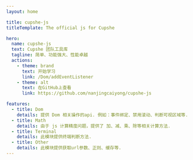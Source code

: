 ```yaml
---
layout: home

title: cupshe-js
titleTemplate: The official js for Cupshe

hero:
  name: cupshe-js
  text: Cupshe 团队工具库
  tagline: 简单、功能强大、性能卓越
  actions:
    - theme: brand
      text: 开始学习
      link: /Dom/addEventListener
    - theme: alt
      text: 在GitHub上查看
      link: https://github.com/nanjingcaiyong/cupshe-js

features:
  - title: Dom
    details: 提供 Dom 相关操作的api. 例如：事件绑定、禁用滚动、判断可视区域等.
  - title: Math
    details: 由于 js 计算精度问题，提供了 加、减、乘、除等相关计算方法.
  - title: Terminal
    details: 此模块提供终端判断方法.
  - title: Other
    details: 此模块提供获取url参数、正则、缓存等.
---
```

